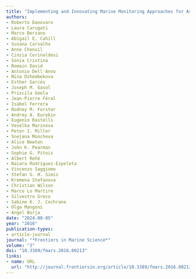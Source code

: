 ```yaml
---
title: "Implementing and Innovating Marine Monitoring Approaches for Assessing Marine Environmental Status"
authors:
- Roberto Danovaro
- Laura Carugati
- Marco Berzano
- Abigail E. Cahill
- Susana Carvalho
- Anne Chenuil
- Cinzia Corinaldesi
- Sonia Cristina
- Romain David
- Antonio Dell'Anno
- Nina Dzhembekova
- Esther Garcés
- Joseph M. Gasol
- Priscila Goela
- Jean-Pierre Féral
- Isabel Ferrera
- Rodney M. Forster
- Andrey A. Kurekin
- Eugenio Rastelli
- Veselka Marinova
- Peter I. Miller
- Snejana Moncheva
- Alice Newton
- John K. Pearman
- Sophie G. Pitois
- Albert Reñé
- Naiara Rodríguez-Ezpeleta
- Vincenzo Saggiomo
- Stefan G. H. Simis
- Kremena Stefanova
- Christian Wilson
- Marco Lo Martire
- Silvestro Greco
- Sabine K. J. Cochrane
- Olga Mangoni
- Angel Borja
date: "2024-08-05"
year: "2016"
publication-types:
- article-journal
journal: "*Frontiers in Marine Science*"
volume: "3"
doi: "10.3389/fmars.2016.00213"
links:
- name: URL
  url: "http://journal.frontiersin.org/article/10.3389/fmars.2016.00213/full"
---
```

